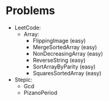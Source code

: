 # Problems
- LeetCode:
  - Array:
    - FlippingImage (easy)
    - MergeSortedArray (easy)
    - NonDecreasingArray (easy)
    - ReverseString (easy)
    - SortArrayByParity (easy)
    - SquaresSortedArray (easy)
- Stepic:
  - Gcd
  - PizanoPeriod
